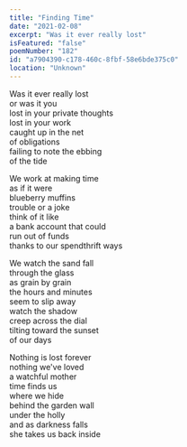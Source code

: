 ```yaml
---
title: "Finding Time"
date: "2021-02-08"
excerpt: "Was it ever really lost"
isFeatured: "false"
poemNumber: "182"
id: "a7904390-c178-460c-8fbf-58e6bde375c0"
location: "Unknown"
---
```


Was it ever really lost  
or was it you  
lost in your private thoughts  
lost in your work  
caught up in the net  
of obligations  
failing to note the ebbing  
of the tide

We work at making time  
as if it were  
blueberry muffins  
trouble or a joke  
think of it like  
a bank account that could  
run out of funds  
thanks to our spendthrift ways

We watch the sand fall  
through the glass  
as grain by grain  
the hours and minutes  
seem to slip away  
watch the shadow  
creep across the dial  
tilting toward the sunset  
of our days

Nothing is lost forever  
nothing we've loved  
a watchful mother  
time finds us  
where we hide  
behind the garden wall  
under the holly  
and as darkness falls  
she takes us back inside
